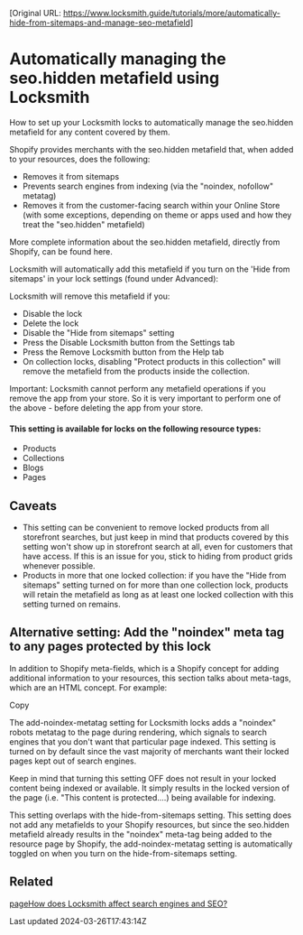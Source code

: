 [Original URL: https://www.locksmith.guide/tutorials/more/automatically-hide-from-sitemaps-and-manage-seo-metafield]

# Automatically managing the seo.hidden metafield using Locksmith

How to set up your Locksmith locks to automatically manage the seo.hidden metafield for any content covered by them.

Shopify provides merchants with the seo.hidden metafield that, when added to your resources, does the following:

- Removes it from sitemaps
- Prevents search engines from indexing (via the "noindex, nofollow" metatag)
- Removes it from the customer-facing search within your Online Store (with some exceptions, depending on theme or apps used and how they treat the "seo.hidden" metafield)

More complete information about the seo.hidden metafield, directly from Shopify, can be found here.

Locksmith will automatically add this metafield if you turn on the 'Hide from sitemaps' in your lock settings (found under Advanced):

Locksmith will remove this metafield if you:

- Disable the lock
- Delete the lock
- Disable the "Hide from sitemaps" setting
- Press the Disable Locksmith button from the Settings tab
- Press the Remove Locksmith button from the Help tab
- On collection locks, disabling "Protect products in this collection" will remove the metafield from the products inside the collection.

Important: Locksmith cannot perform any metafield operations if you remove the app from your store. So it is very important to perform one of the above - before deleting the app from your store.

#### This setting is available for locks on the following resource types:

- Products
- Collections
- Blogs
- Pages

## Caveats

- This setting can be convenient to remove locked products from all storefront searches, but just keep in mind that products covered by this setting won't show up in storefront search at all, even for customers that have access. If this is an issue for you, stick to hiding from product grids whenever possible.
- Products in more that one locked collection: if you have the "Hide from sitemaps" setting turned on for more than one collection lock, products will retain the metafield as long as at least one locked collection with this setting turned on remains.

## Alternative setting: Add the "noindex" meta tag to any pages protected by this lock

In addition to Shopify meta-fields, which is a Shopify concept for adding additional information to your resources, this section talks about meta-tags, which are an HTML concept. For example:

Copy

    

The add-noindex-metatag setting for Locksmith locks adds a "noindex" robots metatag to the page during rendering, which signals to search engines that you don't want that particular page indexed. This setting is turned on by default since the vast majority of merchants want their locked pages kept out of search engines.

Keep in mind that turning this setting OFF does not result in your locked content being indexed or available. It simply results in the locked version of the page (i.e. "This content is protected....) being available for indexing.

This setting overlaps with the hide-from-sitemaps setting. This setting does not add any metafields to your Shopify resources, but since the seo.hidden metafield already results in the "noindex" meta-tag being added to the resource page by Shopify, the add-noindex-metatag setting is automatically toggled on when you turn on the hide-from-sitemaps setting.

## Related
[pageHow does Locksmith affect search engines and SEO?](/faqs/more/how-does-locksmith-affect-search-engines-and-seo)

Last updated 2024-03-26T17:43:14Z
